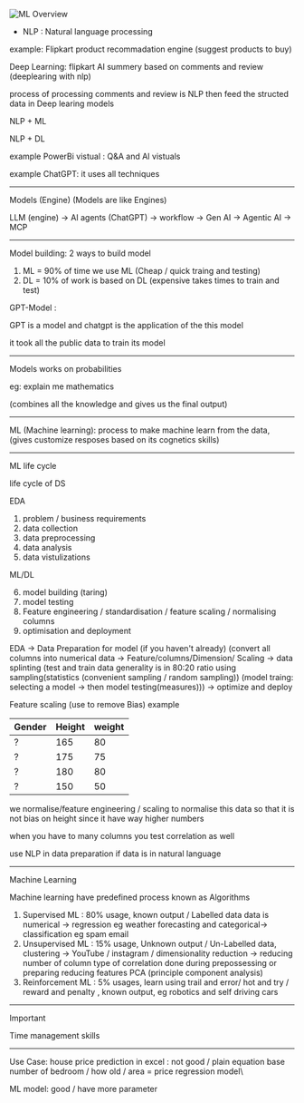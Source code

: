 ![ML Overview](https://iq.opengenus.org/content/images/2022/05/data-science-related-domains.png)


+ NLP : Natural language processing

example: Flipkart product recommadation engine (suggest products to buy)

Deep Learning: flipkart AI summery based on comments and review (deeplearing with nlp)

process of processing comments and review is NLP then feed the structed data in Deep learing models

NLP + ML

NLP + DL

example PowerBi vistual : Q&A and AI vistuals

example ChatGPT: it uses all techniques

---

Models (Engine) (Models are like Engines)

LLM (engine) -> AI agents (ChatGPT) -> workflow -> Gen AI -> Agentic AI -> MCP

---

Model building:
2 ways to build model

1. ML = 90% of time we use ML (Cheap / quick traing and testing)
2. DL = 10% of work is based on DL (expensive takes times to train and test)

GPT-Model :

GPT is a model and chatgpt is the application of the this model 

it took all the public data to train its model

---

Models works on probabilities 

eg: explain me mathematics

(combines all the knowledge and gives us the final output)

---

ML (Machine learning): process to make machine learn from the data, (gives customize resposes based on its cognetics skills)

---

ML life cycle


life cycle of DS

EDA
1. problem / business requirements
2. data collection
3. data preprocessing
4. data analysis
5. data vistulizations

ML/DL

6. model building (taring)
7. model testing
8. Feature engineering / standardisation / feature scaling / normalising columns
9. optimisation and deployment

EDA -> Data Preparation for model (if you haven't already) (convert all columns into numerical data -> Feature/columns/Dimension/  Scaling -> data splinting (test and train data generality is in 80:20 ratio using sampling(statistics (convenient sampling / random sampling)) (model traing: selecting a model -> then model testing(measures))) -> optimize and deploy  

Feature scaling (use to remove Bias)
example

| Gender | Height | weight |
| ------ | ------ | ------ |
| ?      | 165    | 80     |
| ?      | 175    | 75     |
| ?      | 180    | 80     |
| ?      | 150    | 50     |

we normalise/feature engineering / scaling to normalise this data so that it is not bias on height since it have way higher numbers 

when you have to many columns you test correlation as well

use NLP in data preparation if data is in natural language

---

Machine Learning

Machine learning have predefined process known as Algorithms

1. Supervised ML : 80% usage, known output / Labelled data data is numerical -> regression eg weather forecasting and categorical->  classification eg spam email
2. Unsupervised ML : 15% usage, Unknown output / Un-Labelled data, clustering -> YouTube / instagram / dimensionality reduction -> reducing number of column type of correlation done during prepossessing or preparing reducing features PCA (principle component analysis)
3. Reinforcement ML : 5% usages, learn using trail and error/ hot and try / reward and penalty , known output, eg robotics and self driving cars 

---


> [!important] 
> Time management skills



---

Use Case: house price prediction
in excel : not good / plain equation base
number of bedroom / how old / area = price 
regression model\

ML model:  good / have more parameter

